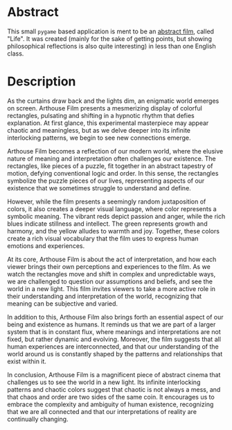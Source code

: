 # Abstract

This small `pygame` based application is ment to be
an [abstract film](https://niuitmo-my.sharepoint.com/:v:/g/personal/sabitovkirill_niuitmo_ru/Ef__B05ibM9Alz-W_ItLunMBQAmrRLcd4N3jLtRN23PC-g?e=S1VLpr),
called "Life".
It was created (mainly for the sake of getting points, but showing philosophical reflections is also quite interesting)
in less than one English class.

# Description

As the curtains draw back and the lights dim, an enigmatic world emerges on screen. Arthouse Film presents a mesmerizing
display of colorful rectangles, pulsating and shifting in a hypnotic rhythm that defies explanation. At first glance,
this experimental masterpiece may appear chaotic and meaningless, but as we delve deeper into its infinite interlocking
patterns, we begin to see new connections emerge.

Arthouse Film becomes a reflection of our modern world, where the elusive nature of meaning and interpretation often
challenges our existence. The rectangles, like pieces of a puzzle, fit together in an abstract tapestry of motion,
defying conventional logic and order. In this sense, the rectangles symbolize the puzzle pieces of our lives,
representing aspects of our existence that we sometimes struggle to understand and define.

However, while the film presents a seemingly random juxtaposition of colors, it also creates a deeper visual language,
where color represents a symbolic meaning. The vibrant reds depict passion and anger, while the rich blues indicate
stillness and intellect. The green represents growth and harmony, and the yellow alludes to warmth and joy. Together,
these colors create a rich visual vocabulary that the film uses to express human emotions and experiences.

At its core, Arthouse Film is about the act of interpretation, and how each viewer brings their own perceptions and
experiences to the film. As we watch the rectangles move and shift in complex and unpredictable ways, we are challenged
to question our assumptions and beliefs, and see the world in a new light. This film invites viewers to take a more
active role in their understanding and interpretation of the world, recognizing that meaning can be subjective and
varied.

In addition to this, Arthouse Film also brings forth an essential aspect of our being and existence as humans. It
reminds us that we are part of a larger system that is in constant flux, where meanings and interpretations are not
fixed, but rather dynamic and evolving. Moreover, the film suggests that all human experiences are interconnected, and
that our understanding of the world around us is constantly shaped by the patterns and relationships that exist within
it.

In conclusion, Arthouse Film is a magnificent piece of abstract cinema that challenges us to see the world in a new
light. Its infinite interlocking patterns and chaotic colors suggest that chaotic is not always a mess, and that chaos
and order are two sides of the same coin. It encourages us to embrace the complexity and ambiguity of human existence,
recognizing that we are all connected and that our interpretations of reality are continually changing.